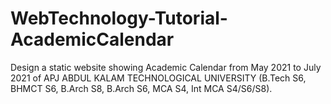 # WebTechnology-Tutorial-AcademicCalendar

Design a static website showing Academic Calendar from May 2021 to July 2021 of APJ ABDUL KALAM TECHNOLOGICAL UNIVERSITY (B.Tech S6, BHMCT S6, B.Arch S8, B.Arch S6, MCA S4, Int MCA S4/S6/S8).
